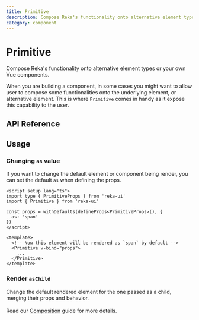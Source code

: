 ```yaml
---
title: Primitive
description: Compose Reka's functionality onto alternative element types or your own Vue components.
category: component
---
```


# Primitive

<Description>
Compose Reka's functionality onto alternative element types or your own Vue components.
</Description>

When you are building a component, in some cases you might want to allow user to compose some functionalities onto the underlying element, or alternative element. This is where `Primitive` comes in handy as it expose this capability to the user.

## API Reference

<PropsTable
  :data="[
    {
      name: 'as',
      required: false,
      type: 'string | Component',
      default: 'div',
      description: '<p>The element or component the current element should render as. Can be overwrite by <Code>asChild</Code></p>',
    },
    {
      name: 'asChild',
      required: false,
      type: 'boolean',
      default: 'false',
      description: '<p>Change the default rendered element for the one passed as a child, merging their props and behavior.<br><br>Read our <a href=&quot;/guides/composition&quot;>Composition</a> guide for more details.</p>',
    }
  ]"
/>

## Usage

### Changing `as` value

If you want to change the default element or component being render, you can set the default `as` when defining the props.

```vue
<script setup lang="ts">
import type { PrimitiveProps } from 'reka-ui'
import { Primitive } from 'reka-ui'

const props = withDefaults(defineProps<PrimitiveProps>(), {
  as: 'span'
})
</script>

<template>
  <!-- Now this element will be rendered as `span` by default -->
  <Primitive v-bind="props">
    ...
  </Primitive>
</template>
```

### Render `asChild`

Change the default rendered element for the one passed as a child, merging their props and behavior.<br><br>Read our <a href="/docs/guides/composition">Composition</a> guide for more details.
